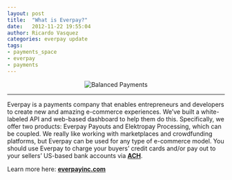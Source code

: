 ```yaml
---
layout: post
title:  "What is Everpay?"
date:   2012-11-22 19:55:04
author: Ricardo Vasquez
categories: everpay update
tags: 
- payments_space
- everpay
- payments
---
```


<p class="entry-image" align="center">
    <img alt="Balanced Payments" src="/img/blog_post_balanced_logo.png">
</p>

* * *



Everpay is a payments company that enables entrepreneurs and developers to
create new and amazing e-commerce experiences. We’ve built a white-labeled API
and web-based dashboard to help them do this. Specifically, we offer two
products: Everpay Payouts and Elektropay Processing, which can be coupled. We
really like working with marketplaces and crowdfunding platforms, but Everpay
can be used for any type of e-commerce model. You should use Everpay to
charge your buyers’ credit cards and/or pay out to your sellers’ US-based bank
accounts via **[ACH](http://en.wikipedia.org/wiki/Automated_Clearing_House)**.

Learn more here: **[everpayinc.com](http://everpayinc.com)**

